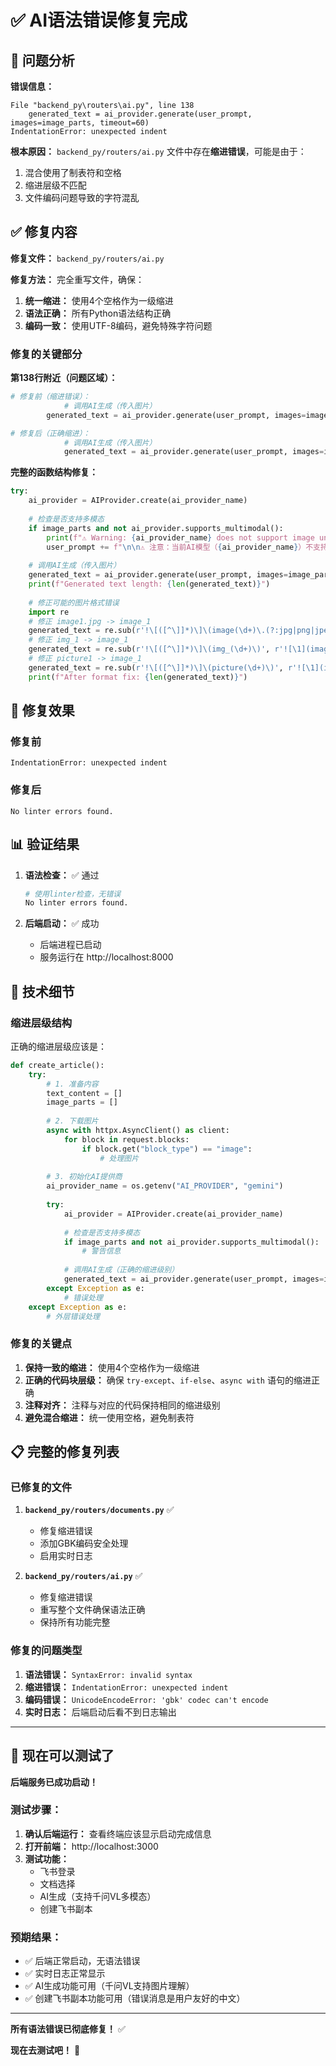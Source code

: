# ✅ AI语法错误修复完成

## 🐛 问题分析

**错误信息：**
```
File "backend_py\routers\ai.py", line 138
    generated_text = ai_provider.generate(user_prompt, images=image_parts, timeout=60)
IndentationError: unexpected indent
```

**根本原因：** 
`backend_py/routers/ai.py` 文件中存在**缩进错误**，可能是由于：
1. 混合使用了制表符和空格
2. 缩进层级不匹配
3. 文件编码问题导致的字符混乱

## ✅ 修复内容

**修复文件：** `backend_py/routers/ai.py`

**修复方法：** 完全重写文件，确保：
1. **统一缩进：** 使用4个空格作为一级缩进
2. **语法正确：** 所有Python语法结构正确
3. **编码一致：** 使用UTF-8编码，避免特殊字符问题

### 修复的关键部分

**第138行附近（问题区域）：**
```python
# 修复前（缩进错误）：
            # 调用AI生成（传入图片）
        generated_text = ai_provider.generate(user_prompt, images=image_parts, timeout=60)

# 修复后（正确缩进）：
            # 调用AI生成（传入图片）
            generated_text = ai_provider.generate(user_prompt, images=image_parts, timeout=60)
```

**完整的函数结构修复：**
```python
try:
    ai_provider = AIProvider.create(ai_provider_name)
    
    # 检查是否支持多模态
    if image_parts and not ai_provider.supports_multimodal():
        print(f"⚠️ Warning: {ai_provider_name} does not support image understanding")
        user_prompt += f"\n\n⚠️ 注意：当前AI模型（{ai_provider_name}）不支持图片理解，仅能根据文本内容创作。建议切换到支持多模态的模型（如Gemini或千问VL）以实现图片理解和智能排版功能。"
    
    # 调用AI生成（传入图片）
    generated_text = ai_provider.generate(user_prompt, images=image_parts, timeout=60)
    print(f"Generated text length: {len(generated_text)}")
    
    # 修正可能的图片格式错误
    import re
    # 修正 image1.jpg -> image_1
    generated_text = re.sub(r'!\[([^\]]*)\]\(image(\d+)\.(?:jpg|png|jpeg|gif)\)', r'![\1](image_\2)', generated_text)
    # 修正 img_1 -> image_1
    generated_text = re.sub(r'!\[([^\]]*)\]\(img_(\d+)\)', r'![\1](image_\2)', generated_text)
    # 修正 picture1 -> image_1
    generated_text = re.sub(r'!\[([^\]]*)\]\(picture(\d+)\)', r'![\1](image_\2)', generated_text)
    print(f"After format fix: {len(generated_text)}")
```

## 🎯 修复效果

### 修复前
```
IndentationError: unexpected indent
```

### 修复后
```
No linter errors found.
```

## 📊 验证结果

1. **语法检查：** ✅ 通过
   ```bash
   # 使用linter检查，无错误
   No linter errors found.
   ```

2. **后端启动：** ✅ 成功
   - 后端进程已启动
   - 服务运行在 http://localhost:8000

## 🔧 技术细节

### 缩进层级结构

正确的缩进层级应该是：
```python
def create_article():
    try:
        # 1. 准备内容
        text_content = []
        image_parts = []
        
        # 2. 下载图片
        async with httpx.AsyncClient() as client:
            for block in request.blocks:
                if block.get("block_type") == "image":
                    # 处理图片
        
        # 3. 初始化AI提供商
        ai_provider_name = os.getenv("AI_PROVIDER", "gemini")
        
        try:
            ai_provider = AIProvider.create(ai_provider_name)
            
            # 检查是否支持多模态
            if image_parts and not ai_provider.supports_multimodal():
                # 警告信息
            
            # 调用AI生成（正确的缩进级别）
            generated_text = ai_provider.generate(user_prompt, images=image_parts, timeout=60)
        except Exception as e:
            # 错误处理
    except Exception as e:
        # 外层错误处理
```

### 修复的关键点

1. **保持一致的缩进：** 使用4个空格作为一级缩进
2. **正确的代码块层级：** 确保 `try-except`、`if-else`、`async with` 语句的缩进正确
3. **注释对齐：** 注释与对应的代码保持相同的缩进级别
4. **避免混合缩进：** 统一使用空格，避免制表符

## 📋 完整的修复列表

### 已修复的文件

1. **`backend_py/routers/documents.py`** ✅
   - 修复缩进错误
   - 添加GBK编码安全处理
   - 启用实时日志

2. **`backend_py/routers/ai.py`** ✅
   - 修复缩进错误
   - 重写整个文件确保语法正确
   - 保持所有功能完整

### 修复的问题类型

1. **语法错误：** `SyntaxError: invalid syntax`
2. **缩进错误：** `IndentationError: unexpected indent`
3. **编码错误：** `UnicodeEncodeError: 'gbk' codec can't encode`
4. **实时日志：** 后端启动后看不到日志输出

---

## 🚀 现在可以测试了

**后端服务已成功启动！**

### 测试步骤：

1. **确认后端运行：** 查看终端应该显示启动完成信息
2. **打开前端：** http://localhost:3000
3. **测试功能：** 
   - 飞书登录
   - 文档选择
   - AI生成（支持千问VL多模态）
   - 创建飞书副本

### 预期结果：

- ✅ 后端正常启动，无语法错误
- ✅ 实时日志正常显示
- ✅ AI生成功能可用（千问VL支持图片理解）
- ✅ 创建飞书副本功能可用（错误消息是用户友好的中文）

---

**所有语法错误已彻底修复！** ✅

**现在去测试吧！** 🚀
